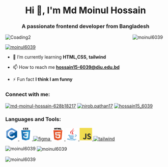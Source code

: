

<h1 align="center">Hi 👋, I'm Md Moinul Hossain</h1>
<h3 align="center">A passionate frontend developer from Bangladesh</h3>
<img align="left" width="400" src="https://i.pinimg.com/originals/8a/f4/fe/8af4febc154ad406079ce04b7e9f70ee.gif" alt="Coading2">
<img align="right" width="400" src="https://i.pinimg.com/originals/02/74/20/0274207612d515f49012c87803a9e631.gif" alt="">

<p align="left"> <img src="https://komarev.com/ghpvc/?username=moinul6039&label=Profile%20views&color=0e75b6&style=flat" alt="moinul6039" /> </p>

<p align="left"> <a href="https://github.com/ryo-ma/github-profile-trophy"><img src="https://github-profile-trophy.vercel.app/?username=moinul6039" alt="moinul6039" /></a> </p>

- 🌱 I’m currently learning **HTML,CSS, tailwind**

- 📫 How to reach me **hossain15-6039@diu.edu.bd**

- ⚡ Fun fact **I think I am funny**

<h3 align="left">Connect with me:</h3>
<p align="left">
<a href="https://linkedin.com/in/md-moinul-hossain-628b18217" target="blank"><img align="center" src="https://raw.githubusercontent.com/rahuldkjain/github-profile-readme-generator/master/src/images/icons/Social/linked-in-alt.svg" alt="md-moinul-hossain-628b18217" height="30" width="40" /></a>
<a href="https://fb.com/nirob.pathan17" target="blank"><img align="center" src="https://raw.githubusercontent.com/rahuldkjain/github-profile-readme-generator/master/src/images/icons/Social/facebook.svg" alt="nirob.pathan17" height="30" width="40" /></a>
<a href="https://www.hackerrank.com/hossain15_6039" target="blank"><img align="center" src="https://raw.githubusercontent.com/rahuldkjain/github-profile-readme-generator/master/src/images/icons/Social/hackerrank.svg" alt="hossain15_6039" height="30" width="40" /></a>
</p>

<h3 align="left">Languages and Tools:</h3>
<p align="left"> <a href="https://www.cprogramming.com/" target="_blank" rel="noreferrer"> <img src="https://raw.githubusercontent.com/devicons/devicon/master/icons/c/c-original.svg" alt="c" width="40" height="40"/> </a> <a href="https://www.w3schools.com/css/" target="_blank" rel="noreferrer"> <img src="https://raw.githubusercontent.com/devicons/devicon/master/icons/css3/css3-original-wordmark.svg" alt="css3" width="40" height="40"/> </a> <a href="https://www.figma.com/" target="_blank" rel="noreferrer"> <img src="https://www.vectorlogo.zone/logos/figma/figma-icon.svg" alt="figma" width="40" height="40"/> </a> <a href="https://www.w3.org/html/" target="_blank" rel="noreferrer"> <img src="https://raw.githubusercontent.com/devicons/devicon/master/icons/html5/html5-original-wordmark.svg" alt="html5" width="40" height="40"/> </a> <a href="https://www.java.com" target="_blank" rel="noreferrer"> <img src="https://raw.githubusercontent.com/devicons/devicon/master/icons/java/java-original.svg" alt="java" width="40" height="40"/> </a> <a href="https://developer.mozilla.org/en-US/docs/Web/JavaScript" target="_blank" rel="noreferrer"> <img src="https://raw.githubusercontent.com/devicons/devicon/master/icons/javascript/javascript-original.svg" alt="javascript" width="40" height="40"/> </a> <a href="https://tailwindcss.com/" target="_blank" rel="noreferrer"> <img src="https://www.vectorlogo.zone/logos/tailwindcss/tailwindcss-icon.svg" alt="tailwind" width="40" height="40"/> </a> </p>

<p><img align="left" src="https://github-readme-stats.vercel.app/api/top-langs?username=moinul6039&show_icons=true&locale=en&layout=compact" alt="moinul6039" /></p>

<p>&nbsp;<img align="center" src="https://github-readme-stats.vercel.app/api?username=moinul6039&show_icons=true&locale=en" alt="moinul6039" /></p>

<p><img align="center" src="https://github-readme-streak-stats.herokuapp.com/?user=moinul6039&" alt="moinul6039" /></p>
